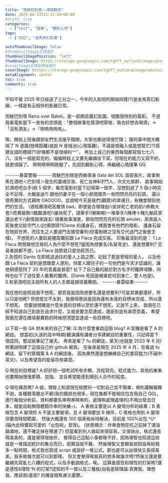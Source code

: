 ```yaml
---
title: "雨魅巴別塔——清明穀雨"
date: 2025-04-13T21:11:20+08:00
#draft: true
categories:
  - ["test", "隨筆", "觀影心得"]
tags:
  - ["日記", "金馬奇幻影展"]

autoThumbnailImage: false
#thumbnailImage主頁圖片
thumbnailImagePosition: "left"
thumbnailImage: https://storage.googleapis.com/tghff_outland/image/photo/2025/GHFF/huge/photo_eafc3bc4899074240af364178a2b23b4.jpeg
#coverImage文章點開後圖片
coverImage: hhttps://storage.googleapis.com/tghff_outland/image/photo/2025/GHFF/huge/photo_eafc3bc4899074240af364178a2b23b4.jpeg
metaAlignment: center
toc: true
comments: true
---
```


不知不覺 2025 年已經過了三分之一，今年的入影院的開端同樣(?)是金馬奇幻影展，一樣是有云相伴的影展日常。

雨魅巴別塔 Rains over Babel，是一部頗具魔幻氛圍、很酷很特別的電影。
不過我看電影當下一直有的念頭是：「整個故事在眾酒吧穿梭，我也好想去喝酒」->「沒有酒友」->「嗚嗚嗚嗚嗚」。

唉，開始上班後跟朋友們生活幾乎錯開，大家也都過得很忙碌；
跟同事中間大概隔了 N 道牆(物理距離)或說 N 座城池(心理距離)，不論是想融入或是想幫忙(?)搭建友誼的橋樑(?)好像都不是很順利^^''，
再加上自己的東西每個都寫個七七八八，沒有一個是寫完的，偏偏時程上又要先繼續往下寫，但現在的能力又寫不好，就更煩躁了。
啊啊啊啊啊跑題了，先回到觀影心得，再繼續心情隨筆 QQ

-------暴雷警報-------
雨魅巴別塔是西裔導演 Gala del SOL 首部長片，故事聚焦在酒吧＜巴別塔＞發生的靈魂交易、死亡女神&守門人、次文化族群，
故事開始於酒吧吧台手(痾 5 個字，看完電影的當下記得第一個字，沒想到過了 5 個小時完全不記得，大概是迪?)
跟他的妻子在一個小房間擺弄一些閃閃亮亮的石頭，
還以很奇異的方式親吻 OAOOOO，並說明今天是我們(觀眾)的幸運日，有機會開到他們的生活。
\酒瓶爆酒吧高層頭 bad，即便是合理理由/\安詳死亡老奶奶/\佈教大會/\奇異裝飾/\酷酷酒吧/\誰快死了，請舉手!(唰唰唰)一堆舉手/\賭博十賭九輸莊家還出老千/\劇情跳來跳去/
隨著故事演進，那些閃閃亮亮的石頭 amulet，原來是人死後會交給守門人(討債頭頭?)Dante 的護身石，裡面會有他們的暗影，
護身石留在物質世界，而往生之人要過門去接受審判(但電影總之沒有交代過門之後會怎樣)，
不想死的人要趁屍體腐爛前跟 La Flaca 完成交易。
印象最深刻的是：
1.La Flaca 問想跟他交易的人為什麼不想死?是因為想要名(名留青史)，還是想要利?
交易者說都不想，La Flaca 說那就只是怕死而已。  
2.失憶的 Dante 在即將送過往的愛人上路之際，記起了那是曾經的愛人，
以及他跟 La Flaca 契約是想跟愛人道別，但愛人跟兒子的一句他們是今天才認識的，讓他頓感堅持了 20 年的意義是甚麼?
扯下了自己戴的屬於對方名字的鐵牌項鍊，同時也扯下了過往愛人戴著的鐵牌。(Dante 死因是被毒蛇咬到身亡，愛人也是)。  
3.有家酒吧店主說所有人的人生都是跟墳墓賽跑。
-------暴雷結束-------

我在想的是假設我不想死，那究竟是因為想要名還是想要利?可是其實都還好，所以只是怕死?
但想想又不太對，我覺得應該是因為還有未竟的目標未完成，所以還不想死，
但要說明確是什麼未竟的目標以至於還不想死，又說不上來，
我現在已經不知道自己到底在追求什麼，又或是要怎麼達成，還是到底有甚麼意義，
希望我能在還在跟墳墓賽跑的時候想清楚並達成一些目標吧。

以下寫一些 QA 供未來的自己了解:
Q:為什麼會重啟這個 blog?
A:契機是看了 A 的網誌。
想當初(久遠的高中時期)聽演講有講者分享建網誌的重要性，只記得當下很認同，嘗試紙筆記了幾天。
再來是看了 fu 的網誌，某天(也就是 2023 年 6 月)照著說明建了這個自己的 github 網頁。
在後來是現在 2025 年 4 月，在看過 fu 網誌、留下的眾檔案 & A 的網誌後。
因為果然還是想練練自己的書寫能力(不論中英文)，以及希望真的能留存些甚麼。

Q:現在的目標是?
A:好好把一個考試所有步驟、流程寫完。程式能力、其他的東東也要開始慢慢累積、加強。
並且希望能達到跟別人合作的程度。

Q:現在痛苦嗎?
A:是。理智上知道現在經歷的一切對自己並不簡單，規則邏輯複雜不說，各種錯落層出不窮(我的錯誤也很多，現在誰都不能相信包含我自己 QQ)，
進行每個分析前，資料都要先串啊串啊串的，處理啊處理處理的(不用出發去日本，就能自助無限體驗炸串的快樂~)，
A 表格主要是以 A 變項分析的結果；B 表格包含 A 變項但 A 不是主要變項，且 A 變項要加 B 條件，C 表格也用到 A 變項但要改時間範圍，
然後大概還有 100 個表格尚待解決，目前是 100%出包 ^U^ (腦內此時響起可愛的「出包啦」音效)。
(狀態顯示：炸串食物在吃之前掉了滿油鍋滿地，還不確定掉在哪邊了)
但當看到別人做起來很容易，又很快出，格式還長得美美的，還是覺得很挫折，
覺得自己這點小事都做不好，因為理智也知道這些就是一堆描述統計的集合而已，說實話就不難，
然後理智又會跟我說假設再給我多一點時間，格式我也寫成 script 或設好一堆公式，那也是可以出很快又長得美美，我多做幾次就可以到那樣，
但又會覺得唉我真的想多做幾次嗎?然後又還是要繼續先寫亂七八糟的程式，以及手動調格式，唉。
這算是感性和理性的打架嗎?還是感性&理性^N 的打架?認知的不一致以及三種我(自我差距理論:真實我、理想我、應該我)差距?
的確是既焦慮又憂鬱。

